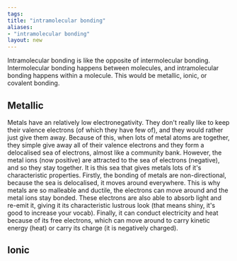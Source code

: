 ```yaml
---
tags: 
title: "intramolecular bonding"
aliases:
- "intramolecular bonding"
layout: new
---
```


Intramolecular bonding is like the opposite of intermolecular bonding. Intermolecular bonding happens between molecules, and intramolecular bonding happens within a molecule. This would be metallic, ionic, or covalent bonding.

## Metallic

Metals have an relatively low electronegativity. They don't really like to keep their valence electrons (of which they have few of), and they would rather just give them away. Because of this, when lots of metal atoms are together, they simple give away all of their valence electrons and they form a delocalised sea of electrons, almost like a community bank. However, the metal ions (now positive) are attracted to the sea of electrons (negative), and so they stay together. It is this sea that gives metals lots of it's characteristic properties. Firstly, the bonding of metals are non-directional, because the sea is delocalised, it moves around everywhere. This is why metals are so malleable and ductile, the electrons can move around and the metal ions stay bonded. These electrons are also able to absorb light and re-emit it, giving it its characteristic lustrous look (that means shiny, it's good to increase your vocab). Finally, it can conduct electricity and heat because of its free electrons, which can move around to carry kinetic energy (heat) or carry its charge (it is negatively charged).

## Ionic



